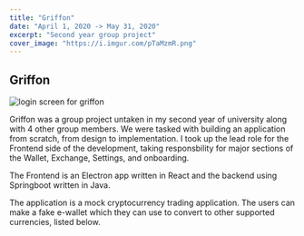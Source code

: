 ```yaml
---
title: "Griffon"
date: "April 1, 2020 -> May 31, 2020"
excerpt: "Second year group project"
cover_image: "https://i.imgur.com/pTaMzmR.png"
---
```


## Griffon

![login screen for griffon](https://i.imgur.com/pTaMzmR.png)

Griffon was a group project untaken in my second year of university along with 4 other group members. We were tasked with building an application from scratch, from design to implementation. I took up the lead role for the Frontend side of the development, taking responsbility for major sections of the Wallet, Exchange, Settings, and onboarding.

The Frontend is an Electron app written in React and the backend using Springboot written in Java.

The application is a mock cryptocurrency trading application. The users can make a fake e-wallet which they can use to convert to other supported currencies, listed below.